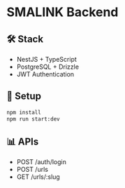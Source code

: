 # SMALINK Backend

## 🛠️ Stack
- NestJS + TypeScript
- PostgreSQL + Drizzle
- JWT Authentication

## 🚀 Setup
```bash
npm install
npm run start:dev
```

## 📊 APIs
- POST /auth/login
- POST /urls
- GET /urls/:slug